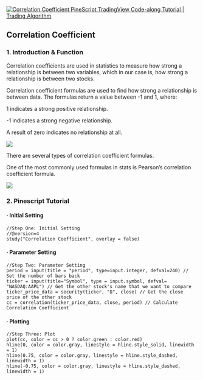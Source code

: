 [![Correlation Coefficient PineScript TradingView Code-along Tutorial | Trading Algorithm](https://res.cloudinary.com/marcomontalbano/image/upload/v1604454427/video_to_markdown/images/youtube--YdBbEyWt_p4-c05b58ac6eb4c4700831b2b3070cd403.jpg)](https://www.youtube.com/watch?v=YdBbEyWt_p4&feature=youtu.be "Correlation Coefficient PineScript TradingView Code-along Tutorial | Trading Algorithm")

## Correlation Coefficient 
### 1. Introduction & Function
Correlation coefficients are used in statistics to measure how strong a relationship is between two variables, which in our case is, how strong a relationship is between two stocks. 

Correlation coefficient formulas are used to find how strong a relationship is between data. The formulas return a value between -1 and 1, where:

1 indicates a strong positive relationship.

-1 indicates a strong negative relationship.

A result of zero indicates no relationship at all.

![](image/Correlation.png)

There are several types of correlation coefficient formulas.

One of the most commonly used formulas in stats is Pearson’s correlation coefficient formula. 

![](image/Correlation_Coefficient_Formula.png)

### 2. Pinescript Tutorial
#### · Initial Setting 

```
//Step One: Initial Setting
//@version=4
study("Correlation Coefficient", overlay = false)
```

#### · Parameter Setting 

```
//Step Two: Parameter Setting
period = input(title = "period", type=input.integer, defval=240) // Set the number of bars back
ticker = input(title="Symbol", type = input.symbol, defval= "NASDAQ:AAPL") // Get the other stock's name that we want to compare
ticker_price_data = security(ticker, "D", close) // Get the close price of the other stock
cc = correlation(ticker_price_data, close, period) // Calculate Correlation Coefficient
```

#### · Plotting 
```
//Step Three: Plot
plot(cc, color = cc > 0 ? color.green : color.red)
hline(0, color = color.gray, linestyle = hline.style_solid, linewidth = 1)
hline(0.75, color = color.gray, linestyle = hline.style_dashed, linewidth = 1)
hline(-0.75, color = color.gray, linestyle = hline.style_dashed, linewidth = 1)
```

